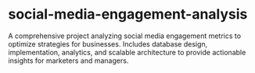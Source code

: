 # social-media-engagement-analysis
A comprehensive project analyzing social media engagement metrics to optimize strategies for businesses. Includes database design, implementation, analytics, and scalable architecture to provide actionable insights for marketers and managers.
